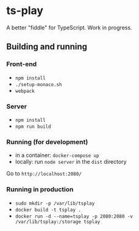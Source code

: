 # ts-play

A better "fiddle" for TypeScript. Work in progress.

## Building and running

### Front-end

- `npm install`
- `./setup-monaco.sh`
- `webpack`

### Server

- `npm install`
- `npm run build`

### Running (for development)

- in a container: `docker-compose up` 
- locally: run  `node server` in the `dist` directory

Go to `http://localhost:2080/`


### Running in production

- `sudo mkdir -p /var/lib/tsplay`
- `docker build -t tsplay .`
- `docker run -d --name=tsplay -p 2080:2080 -v /var/lib/tsplay:/storage tsplay`
